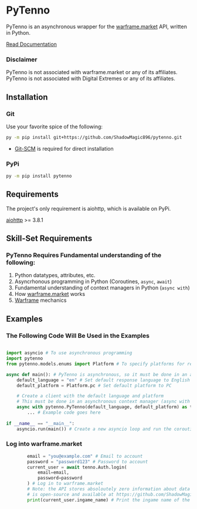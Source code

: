 # PyTenno
PyTenno is an asynchronous wrapper for the [warframe.market](https://warframe.market) API, written in Python.

[Read Documentation](https://pytenno.readthedocs.io/en/latest/index.html)

### Disclaimer
PyTenno is not associated with warframe.market or any of its affiliates.
PyTenno is not associated with Digital Extremes or any of its affiliates.

## Installation

### Git
Use your favorite spice of the following:

```bash
py -m pip install git+https://github.com/ShadowMagic896/pytenno.git
```
- [Git-SCM](https://git-scm.com/) is required for direct installation

### PyPi

```bash
py -m pip install pytenno
```

## Requirements
The project's only requirement is aiohttp, which is available on PyPi.

[aiohttp](https://aiohttp.readthedocs.io/en/stable/index.html) >= 3.8.1

## Skill-Set Requirements

### PyTenno Requires Fundamental understanding of the following:
1. Python datatypes, attributes, etc.
2. Asyncrhonous programming in Python (Coroutines, `async`, `await`)
3. Fundamental understanding of context managers in Python (`async with`)
4. How [warframe.market](https://warframe.market) works 
5. [Warframe](https://warframe.com/) mechanics

## Examples

### The Following Code Will Be Used in the Examples
```python

import asyncio # To use asynchronous programming
import pytenno
from pytenno.models.enums import Platform # To specify platforms for requests

async def main(): # PyTenno is asynchronous, so it must be done in an asynchronous context
    default_language = "en" # Set default response language to English
    default_platform = Platform.pc # Set default platform to PC

    # Create a client with the default language and platform
    # This must be done in an asynchronous context manager (async with ... [as ...])
    async with pytenno.PyTenno(default_language, default_platform) as tenno:
        ... # Example code goes here
    
if __name__ == "__main__":
    asyncio.run(main()) # Create a new asyncio loop and run the coroutine
```

### Log into warframe.market
```python
        email = "you@example.com" # Email to account
        password = "password123" # Password to account
        current_user = await tenno.Auth.login(
            email=email,
            password=password
        ) # Log in to warframe.market
        # Note: the API stores absoloutely zero information about data passed. All code
        # is open-source and available at https://github.com/ShadowMagic896/pytenno
        print(current_user.ingame_name) # Print the ingame name of the user that was logged in
```


